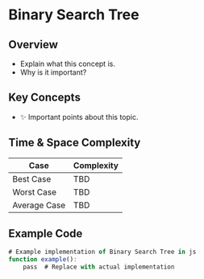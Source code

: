 # Binary Search Tree

## **Overview**
- Explain what this concept is.
- Why is it important?

## **Key Concepts**
- ✨ Important points about this topic.

## **Time & Space Complexity**
| Case          | Complexity |
|--------------|------------|
| Best Case    | TBD |
| Worst Case   | TBD |
| Average Case | TBD |

## **Example Code**
```js
# Example implementation of Binary Search Tree in js
function example():
    pass  # Replace with actual implementation
